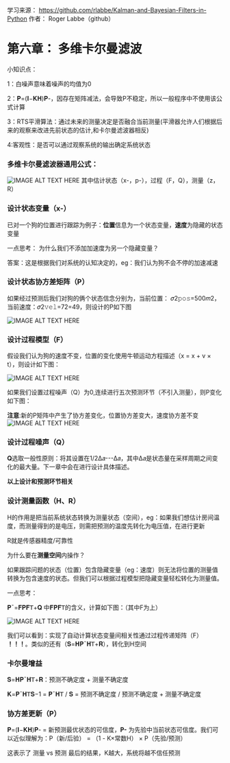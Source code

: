 学习来源：
https://github.com/rlabbe/Kalman-and-Bayesian-Filters-in-Python
作者：
Roger Labbe（github）


# 第六章： 多维卡尔曼滤波

小知识点：

1：白噪声意味着噪声的均值为0

2：𝐏=(𝐈−𝐊𝐇)𝐏-，因存在矩阵减法，会导致P不稳定，所以一般程序中不使用该公式计算

3：RTS平滑算法：通过未来的测量决定是否融合当前测量(平滑器允许人们根据后来的观察来改进先前状态的估计,和卡尔曼滤波器相反)

4:客观性：是否可以通过观察系统的输出确定系统状态

### 多维卡尔曼滤波器通用公式：

![IMAGE ALT TEXT HERE](https://github.com/xdwgood/Navigation-and-control/blob/xdwgood-patch-1/9.png)
其中估计状态（x-，p-），过程（F，Q），测量（z，R）

### 设计状态变量（x-）

已对一个狗的位置进行跟踪为例子：**位置**信息为一个状态变量，**速度**为隐藏的状态变量

一点思考： 为什么我们不添加加速度为另一个隐藏变量？

答案：这是根据我们对系统的认知决定的，eg：我们认为狗不会不停的加速减速

### 设计状态协方差矩阵（P）

如果经过预测后我们对狗的俩个状态信念分别为，当前位置： 𝜎2𝚙𝚘𝚜=500𝑚2，当前速度：𝜎2𝚟𝚎𝚕=72=49，则设计的P如下图

![IMAGE ALT TEXT HERE](https://github.com/xdwgood/Navigation-and-control/blob/xdwgood-patch-1/5.png)

### 设计过程模型（F）

假设我们认为狗的速度不变，位置的变化使用牛顿运动方程描述（x = x + v × t），则设计如下图：

![IMAGE ALT TEXT HERE](https://github.com/xdwgood/Navigation-and-control/blob/xdwgood-patch-1/6.png)

如果我们设置过程噪声（Q）为0,连续进行五次预测环节（不引入测量），则P变化如下图：

**注意**:新的P矩阵中产生了协方差变化，位置协方差变大，速度协方差不变
![IMAGE ALT TEXT HERE](https://github.com/xdwgood/Navigation-and-control/blob/xdwgood-patch-1/7.png)

### 设计过程噪声（Q）

𝐐选取一般性原则：将其设置在1/2Δ𝑎---Δ𝑎，其中Δ𝑎是状态量在采样周期之间变化的最大量。下一章中会在进行设计具体描述。

**以上设计和预测环节相关**

### 设计测量函数（H、R）

H的作用是把当前系统状态转换为测量状态（空间），eg：如果我们想估计房间温度，而测量得到的是电压，则需把预测的温度先转化为电压值，在进行更新

R就是传感器精度/可靠性

为什么要在**测量空间**内操作？

如果跟踪问题的状态（位置）包含隐藏变量（eg：速度）则无法将位置的测量值转换为包含速度的状态。但我们可以根据过程模型把隐藏变量轻松转化为测量值。

一点思考：

𝐏¯=𝐅𝐏𝐅𝖳+𝐐 中𝐅𝐏𝐅𝖳的含义，计算如下图：（其中F为上）

![IMAGE ALT TEXT HERE](https://github.com/xdwgood/Navigation-and-control/blob/xdwgood-patch-1/8.png)

我们可以看到：实现了自动计算状态变量间相关性通过过程传递矩阵（F） **！！！**。类似的还有（𝐒=𝐇𝐏¯𝐇𝖳+𝐑），转化到H空间

### 卡尔曼增益

𝐒=𝐇𝐏¯𝐇𝖳+𝐑：预测不确定度 + 测量不确定度

𝐊=𝐏¯𝐇𝖳𝐒−1 = 𝐏¯𝐇𝖳 / 𝐒 = 预测不确定度 / 预测不确定度 + 测量不确定度

### 协方差更新（P）

𝐏=(𝐈−𝐊𝐇)𝐏- = 新预测最优状态的可信度，**P-** 为先验中当前状态可信度。我们可以近似理解为：P（新/后验） = （1 - K×常数H） × P（先验/预测）

这表示了 测量 vs 预测  最后的结果，K越大，系统将越不信任预测
